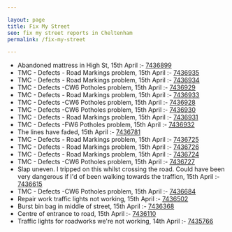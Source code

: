 ```yaml
---

layout: page
title: Fix My Street
seo: fix my street reports in Cheltenham
permalink: /fix-my-street

---
```


<!-- fix_marker starts -->

- Abandoned mattress in High St, 15th April :- [7436899](https://www.fixmystreet.com/report/7436899)
- TMC - Defects - Road Markings problem, 15th April :- [7436935](https://www.fixmystreet.com/report/7436935)
- TMC - Defects - Road Markings problem, 15th April :- [7436934](https://www.fixmystreet.com/report/7436934)
- TMC - Defects -CW6 Potholes  problem, 15th April :- [7436929](https://www.fixmystreet.com/report/7436929)
- TMC - Defects - Road Markings problem, 15th April :- [7436933](https://www.fixmystreet.com/report/7436933)
- TMC - Defects -CW6 Potholes  problem, 15th April :- [7436928](https://www.fixmystreet.com/report/7436928)
- TMC - Defects -CW6 Potholes  problem, 15th April :- [7436930](https://www.fixmystreet.com/report/7436930)
- TMC - Defects - Road Markings problem, 15th April :- [7436931](https://www.fixmystreet.com/report/7436931)
- TMC - Defects -FW6 Potholes problem, 15th April :- [7436932](https://www.fixmystreet.com/report/7436932)
- The lines have faded, 15th April :- [7436781](https://www.fixmystreet.com/report/7436781)
- TMC - Defects - Road Markings problem, 15th April :- [7436725](https://www.fixmystreet.com/report/7436725)
- TMC - Defects - Road Markings problem, 15th April :- [7436726](https://www.fixmystreet.com/report/7436726)
- TMC - Defects - Road Markings problem, 15th April :- [7436724](https://www.fixmystreet.com/report/7436724)
- TMC - Defects -CW6 Potholes  problem, 15th April :- [7436727](https://www.fixmystreet.com/report/7436727)
- Slap uneven. I tripped on this whilst crossing the road. Could have been very dangerous if I'd of been walking towards the trafficn, 15th April :- [7436615](https://www.fixmystreet.com/report/7436615)
- TMC - Defects -CW6 Potholes  problem, 15th April :- [7436684](https://www.fixmystreet.com/report/7436684)
- Repair work traffic lights not working, 15th April :- [7436502](https://www.fixmystreet.com/report/7436502)
- Burst bin bag in middle of street, 15th April :- [7436368](https://www.fixmystreet.com/report/7436368)
- Centre of entrance to road, 15th April :- [7436110](https://www.fixmystreet.com/report/7436110)
- Traffic lights for roadworks we're not working, 14th April :- [7435766](https://www.fixmystreet.com/report/7435766)

<!-- fix_marker ends -->